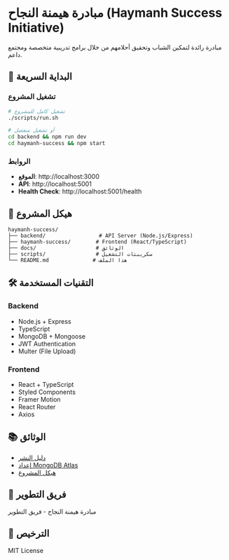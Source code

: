 # مبادرة هيمنة النجاح (Haymanh Success Initiative)

مبادرة رائدة لتمكين الشباب وتحقيق أحلامهم من خلال برامج تدريبية متخصصة ومجتمع داعم.

## 🚀 البداية السريعة

### تشغيل المشروع

```bash
# تشغيل كامل للمشروع
./scripts/run.sh

# أو تشغيل منفصل
cd backend && npm run dev
cd haymanh-success && npm start
```

### الروابط

- **الموقع**: http://localhost:3000
- **API**: http://localhost:5001
- **Health Check**: http://localhost:5001/health

## 📁 هيكل المشروع

```
haymanh-success/
├── backend/                 # API Server (Node.js/Express)
├── haymanh-success/        # Frontend (React/TypeScript)
├── docs/                   # الوثائق
├── scripts/                # سكريبتات التشغيل
└── README.md              # هذا الملف
```

## 🛠️ التقنيات المستخدمة

### Backend
- Node.js + Express
- TypeScript
- MongoDB + Mongoose
- JWT Authentication
- Multer (File Upload)

### Frontend
- React + TypeScript
- Styled Components
- Framer Motion
- React Router
- Axios

## 📚 الوثائق

- [دليل النشر](docs/DEPLOYMENT_INSTRUCTIONS.md)
- [إعداد MongoDB Atlas](docs/MONGODB_ATLAS_SETUP.md)
- [هيكل المشروع](docs/PROJECT_STRUCTURE.md)

## 👥 فريق التطوير

مبادرة هيمنة النجاح - فريق التطوير

## 📄 الترخيص

MIT License
